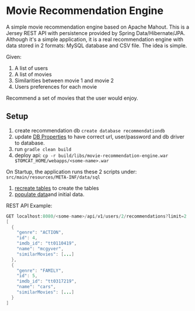 Movie Recommendation Engine
=====================================
A simple movie recommendation engine based on Apache Mahout.  This is a Jersey REST API with persistence provided by Spring Data/Hibernate/JPA.  Although it's a simple application, it is a real recommendation engine with data stored in 2 formats:
MySQL database and CSV file.  The idea is simple.

Given:

<ol>
    <li> A list of users</li>
    <li> A list of movies</li>
    <li> Similarities between movie 1 and movie 2</li>
    <li> Users preferences for each movie</li>
</ol>

Recommend a set of movies that the user would enjoy.

Setup
-------
1. create recommendation db `create database recommendationdb`
2. update [DB Properties](https://github.com/julesbond007/movie-recommendation-engine/blob/master/src/main/resources/META-INF/properties/db.properties) to have correct url, user/password and db driver to database. 
3. run `gradle clean build`
4. deploy api: `cp -r build/libs/movie-recommendation-engine.war $TOMCAT_HOME/webapps/<some-name>.war`

On Startup, the application runs these 2 scripts under: `src/main/resources/META-INF/data/sql` 
1. [recreate tables](https://github.com/julesbond007/movie-recommendation-engine/blob/master/src/main/resources/META-INF/data/sql/ddl.sql) to create the tables 
2. [populate data](https://github.com/julesbond007/movie-recommendation-engine/blob/master/src/main/resources/META-INF/data/sql/init.sql)and initial data.

REST API Example:
```java
GET localhost:8080/<some-name>/api/v1/users/2/recommendations?limit=2
[
  {
    "genre": "ACTION",
    "id": 4,
    "imdb_id": "tt0110419",
    "name": "mcgyver",
    "similarMovies": [...]
  },
  {
    "genre": "FAMILY",
    "id": 5,
    "imdb_id": "tt0317219",
    "name": "cars",
    "similarMovies": [...]
  }
]
```





